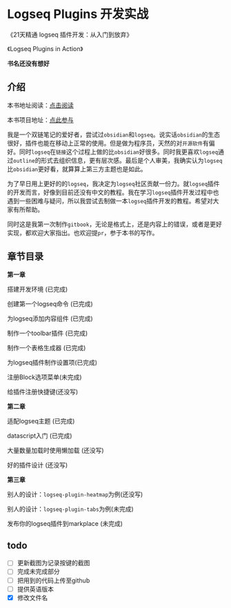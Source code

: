 # Logseq Plugins 开发实战

《21天精通 logseq 插件开发：从入门到放弃》

《Logseq Plugins in Action》

**书名还没有想好**

##

## 介绍

本书地址阅读：[点击阅读](https://a778917369.gitbook.io/21-nian-jing-tong-logseq-plugins-kai-fa-cong-ru-men-dao-fang-qi/)

本书项目地址：[点此参与](https://github.com/HXHL/logseq-plugins-develop-tutorial)

我是一个双链笔记的爱好者，尝试过`obsidian`和`logseq`。说实话`obsidian`的生态很好，插件也能在移动上正常的使用。但是做为程序员，天然的对`开源软件`有偏好。同时`logseq`在`链接`这个过程上做的比`obsidian`好很多。同时我更喜欢`logseq`通过`outline`的形式去组织信息，更有层次感。最后是个人审美，我确实认为`logseq`比`obsidian`更好看，就算算上第三方主题也是如此。

为了早日用上更好的的`logseq`，我决定为`logseq`社区贡献一份力。就`logseq`插件的开发而言，好像到目前还没有中文的教程。我在学习`logseq`插件开发过程中也遇到一些困难与疑问，所以我尝试去制做一本`logseq`插件开发的教程。希望对大家有所帮助。

同时这是我第一次制作`gitbook`，无论是格式上，还是内容上的错误，或者是更好实现，都欢迎大家指出。也欢迎提`pr`，参于本书的写作。

## 章节目录

**第一章**

搭建开发环境 (已完成)

创建第一个logseq命令 (已完成)

为logseq添加内容组件 (已完成)

制作一个toolbar插件 (已完成)

制作一个表格生成器 (已完成)

为logseq插件制作设置项(已完成)

注册Block选项菜单(未完成)

给插件注册快捷键(还没写)

**第二章**

适配logseq主题 (已完成)

datascript入门 (已完成)

大量数量加载时使用懒加载 (还没写)

好的插件设计 (还没写)

**第三章**

别人的设计：`logseq-plugin-heatmap`为例(还没写)

别人的设计：`logseq-plugin-tabs`为例(未完成)

发布你的logseq插件到markplace (未完成)

## todo

* [ ] 更新截图为记录按键的截图
* [ ] 完成未完成部分
* [ ] 把用到的代码上传至github
* [ ] 提供英语版本
* [x] 修改文件名
